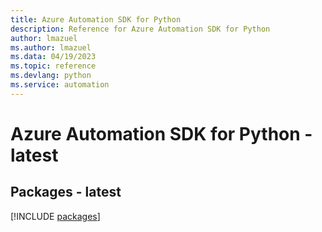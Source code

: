 ```yaml
---
title: Azure Automation SDK for Python
description: Reference for Azure Automation SDK for Python
author: lmazuel
ms.author: lmazuel
ms.data: 04/19/2023
ms.topic: reference
ms.devlang: python
ms.service: automation
---
```

# Azure Automation SDK for Python - latest
## Packages - latest
[!INCLUDE [packages](automation-index.md)]